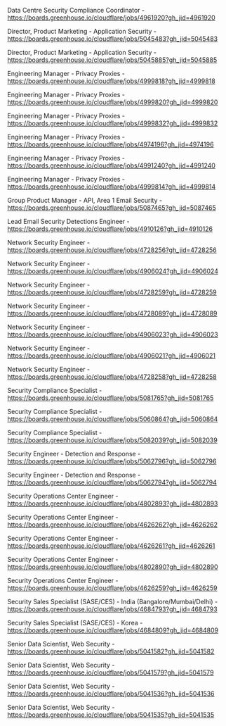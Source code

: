 Data Centre Security Compliance Coordinator - https://boards.greenhouse.io/cloudflare/jobs/4961920?gh_jid=4961920

Director, Product Marketing - Application Security  - https://boards.greenhouse.io/cloudflare/jobs/5045483?gh_jid=5045483

Director, Product Marketing - Application Security  - https://boards.greenhouse.io/cloudflare/jobs/5045885?gh_jid=5045885

Engineering Manager - Privacy Proxies - https://boards.greenhouse.io/cloudflare/jobs/4999818?gh_jid=4999818

Engineering Manager - Privacy Proxies - https://boards.greenhouse.io/cloudflare/jobs/4999820?gh_jid=4999820

Engineering Manager - Privacy Proxies - https://boards.greenhouse.io/cloudflare/jobs/4999832?gh_jid=4999832

Engineering Manager - Privacy Proxies - https://boards.greenhouse.io/cloudflare/jobs/4974196?gh_jid=4974196

Engineering Manager - Privacy Proxies - https://boards.greenhouse.io/cloudflare/jobs/4991240?gh_jid=4991240

Engineering Manager - Privacy Proxies - https://boards.greenhouse.io/cloudflare/jobs/4999814?gh_jid=4999814

Group Product Manager - API, Area 1 Email Security - https://boards.greenhouse.io/cloudflare/jobs/5087465?gh_jid=5087465

Lead Email Security Detections Engineer - https://boards.greenhouse.io/cloudflare/jobs/4910126?gh_jid=4910126

Network Security Engineer - https://boards.greenhouse.io/cloudflare/jobs/4728256?gh_jid=4728256

Network Security Engineer - https://boards.greenhouse.io/cloudflare/jobs/4906024?gh_jid=4906024

Network Security Engineer - https://boards.greenhouse.io/cloudflare/jobs/4728259?gh_jid=4728259

Network Security Engineer - https://boards.greenhouse.io/cloudflare/jobs/4728089?gh_jid=4728089

Network Security Engineer - https://boards.greenhouse.io/cloudflare/jobs/4906023?gh_jid=4906023

Network Security Engineer - https://boards.greenhouse.io/cloudflare/jobs/4906021?gh_jid=4906021

Network Security Engineer - https://boards.greenhouse.io/cloudflare/jobs/4728258?gh_jid=4728258

Security Compliance Specialist - https://boards.greenhouse.io/cloudflare/jobs/5081765?gh_jid=5081765

Security Compliance Specialist - https://boards.greenhouse.io/cloudflare/jobs/5060864?gh_jid=5060864

Security Compliance Specialist - https://boards.greenhouse.io/cloudflare/jobs/5082039?gh_jid=5082039

Security Engineer - Detection and Response - https://boards.greenhouse.io/cloudflare/jobs/5062796?gh_jid=5062796

Security Engineer - Detection and Response - https://boards.greenhouse.io/cloudflare/jobs/5062794?gh_jid=5062794

Security Operations Center Engineer - https://boards.greenhouse.io/cloudflare/jobs/4802893?gh_jid=4802893

Security Operations Center Engineer - https://boards.greenhouse.io/cloudflare/jobs/4626262?gh_jid=4626262

Security Operations Center Engineer - https://boards.greenhouse.io/cloudflare/jobs/4626261?gh_jid=4626261

Security Operations Center Engineer - https://boards.greenhouse.io/cloudflare/jobs/4802890?gh_jid=4802890

Security Operations Center Engineer - https://boards.greenhouse.io/cloudflare/jobs/4626259?gh_jid=4626259

Security Sales Specialist (SASE/CES) - India (Bangalore/Mumbai/Delhi) - https://boards.greenhouse.io/cloudflare/jobs/4684793?gh_jid=4684793

Security Sales Specialist (SASE/CES) - Korea - https://boards.greenhouse.io/cloudflare/jobs/4684809?gh_jid=4684809

Senior Data Scientist, Web Security - https://boards.greenhouse.io/cloudflare/jobs/5041582?gh_jid=5041582

Senior Data Scientist, Web Security - https://boards.greenhouse.io/cloudflare/jobs/5041579?gh_jid=5041579

Senior Data Scientist, Web Security - https://boards.greenhouse.io/cloudflare/jobs/5041536?gh_jid=5041536

Senior Data Scientist, Web Security - https://boards.greenhouse.io/cloudflare/jobs/5041535?gh_jid=5041535

